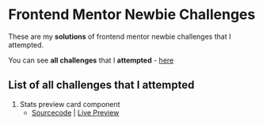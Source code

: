# Frontend Mentor Newbie Challenges

These are my **solutions** of frontend mentor newbie challenges that I attempted.

You can see **all challenges** that I **attempted** -
[here](https://akshay782.github.io/newbie_challenges/)

## List of all challenges that I attempted

1. Stats preview card component
   - [Sourcecode](https://github.com/akshay782/newbie_challenges/tree/main/01_stats_preview_card_component_main) | [Live Preview](https://akshay782.github.io/newbie_challenges/01_stats_preview_card_component_main/index.html)
